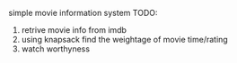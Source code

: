 simple movie information system
TODO:
 1. retrive movie info from imdb 
 2. using knapsack find the weightage of movie time/rating
 3. watch worthyness 
